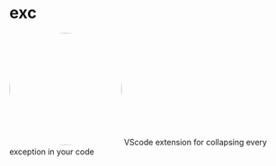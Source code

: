# exc
<img style="border-radius:50%" src="https://user-images.githubusercontent.com/61390950/133909087-b7fc2e02-a5f1-4618-8e4f-0d7402d9d63c.png" width="200" height="200" />
VScode extension for collapsing every exception in your code  
  
